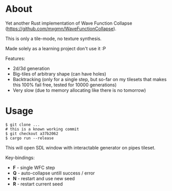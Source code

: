 
# About

Yet another Rust implementation of Wave Function Collapse (https://github.com/mxgmn/WaveFunctionCollapse).

This is only a tile-mode, no texture synthesis.

Made solely as a learning project don't use it :P

Features:

- 2d/3d generation
- Big-tiles of arbitrary shape (can have holes)
- Backtracking (only for a single step, but so-far on my tilesets that makes this 100% fail free, tested for 10000 generations)
- Very slow (due to memory allocating like there is no tomorrow)

# Usage

```
$ git clone ...
# this is a known working commit
$ git checkout a37b2062
$ cargo run --release
```

This will open SDL window with interactable generator on pipes tileset.

Key-bindings:

- **F** - single WFC step
- **Q** - auto-collapse untill success / error
- **N** - restart and use new seed
- **R** - restart current seed

